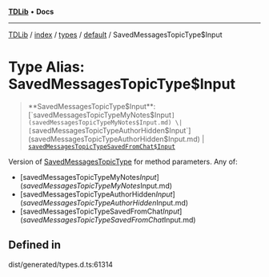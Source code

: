 [**TDLib**](../../../../../../README.md) • **Docs**

***

[TDLib](../../../../../../modules.md) / [index](../../../../../README.md) / [types](../../../README.md) / [default](../README.md) / SavedMessagesTopicType$Input

# Type Alias: SavedMessagesTopicType$Input

> **SavedMessagesTopicType$Input**: [`savedMessagesTopicTypeMyNotes$Input`](savedMessagesTopicTypeMyNotes$Input.md) \| [`savedMessagesTopicTypeAuthorHidden$Input`](savedMessagesTopicTypeAuthorHidden$Input.md) \| [`savedMessagesTopicTypeSavedFromChat$Input`](savedMessagesTopicTypeSavedFromChat$Input.md)

Version of [SavedMessagesTopicType](SavedMessagesTopicType.md) for method parameters.
Any of:
- [savedMessagesTopicTypeMyNotes$Input](savedMessagesTopicTypeMyNotes$Input.md)
- [savedMessagesTopicTypeAuthorHidden$Input](savedMessagesTopicTypeAuthorHidden$Input.md)
- [savedMessagesTopicTypeSavedFromChat$Input](savedMessagesTopicTypeSavedFromChat$Input.md)

## Defined in

dist/generated/types.d.ts:61314
